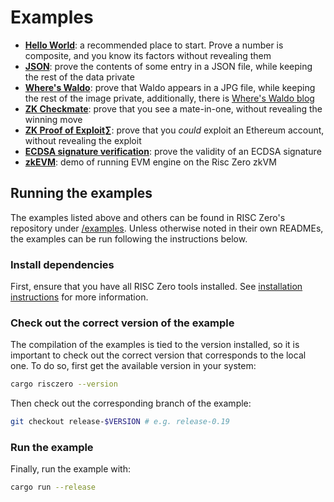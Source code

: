 # Examples

- **[Hello World][example-hello]**: a recommended place to start. Prove a number
  is composite, and you know its factors without revealing them
- **[JSON][example-json]**: prove the contents of some entry in a JSON file,
  while keeping the rest of the data private
- **[Where's Waldo][example-waldo]**: prove that Waldo appears in a JPG file,
  while keeping the rest of the image private, additionally, there is [Where's
  Waldo blog][waldo-blog]
- **[ZK Checkmate][example-chess]**: prove that you see a mate-in-one, without
  revealing the winning move
- **[ZK Proof of Exploit][zkpoex]∑**: prove that you _could_ exploit an Ethereum
  account, without revealing the exploit
- **[ECDSA signature verification][example-ecdsa]**: prove the validity of an
  ECDSA signature
- **[zkEVM][example-zkevm]**: demo of running EVM engine on the Risc Zero zkVM

## Running the examples

The examples listed above and others can be found in RISC Zero's repository
under [/examples][examples-dir]. Unless otherwise noted in their own READMEs,
the examples can be run following the instructions below.

### Install dependencies

First, ensure that you have all RISC Zero tools installed. See [installation
instructions][install] for more information.

### Check out the correct version of the example

The compilation of the examples is tied to the version installed, so it is
important to check out the correct version that corresponds to the local one. To
do so, first get the available version in your system:

```bash
cargo risczero --version
```

Then check out the corresponding branch of the example:

```bash
git checkout release-$VERSION # e.g. release-0.19
```

### Run the example

Finally, run the example with:

```bash
cargo run --release
```

[example-chess]: https://github.com/risc0/risc0/tree/release-0.21/examples/chess

[example-ecdsa]: https://github.com/risc0/risc0/tree/release-0.21/examples/ecdsa

[example-hello]: https://github.com/risc0/risc0/tree/release-0.21/examples/hello-world

[example-json]: https://github.com/risc0/risc0/tree/release-0.21/examples/json

[example-waldo]: https://github.com/risc0/risc0/tree/release-0.21/examples/waldo

[example-zkevm]: https://github.com/risc0/risc0/tree/release-0.21/examples/zkevm-demo

[examples-dir]: https://github.com/risc0/risc0/tree/release-0.21/examples

[install]: ./install.md

[waldo-blog]: https://risczero.com/news/waldo

[zkpoex]: https://risczero.com/news/zkpoex
